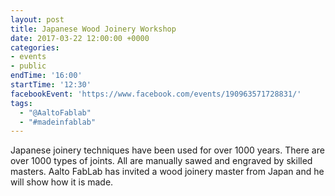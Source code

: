 ```yaml
---
layout: post
title: Japanese Wood Joinery Workshop
date: 2017-03-22 12:00:00 +0000
categories:
- events
- public
endTime: '16:00'
startTime: '12:30'
facebookEvent: 'https://www.facebook.com/events/190963571728831/'
tags:
  - "@AaltoFablab"
  - "#madeinfablab"
---
```


Japanese joinery techniques have been used for over 1000 years. There are over 1000 types of joints. All are manually sawed and engraved by skilled masters. Aalto FabLab has invited a wood joinery master from Japan and he will show how it is made.
